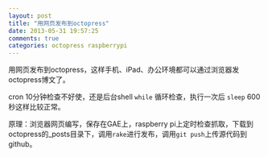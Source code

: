 ```yaml
---
layout: post
title: "用网页发布到octopress"
date: 2013-05-31 19:57:25
comments: true
categories: octopress raspberrypi
---
```

用网页发布到octopress，这样手机、iPad、办公环境都可以通过浏览器发octopress博文了。

cron 10分钟检查不好使，还是后台shell `while` 循环检查，执行一次后 `sleep` 600秒这样比较正常。

原理：浏览器网页编写，保存在GAE上，raspberry pi上定时检查抓取，下载到octopress的_posts目录下，调用`rake`进行发布，调用`git push`上传源代码到github。



